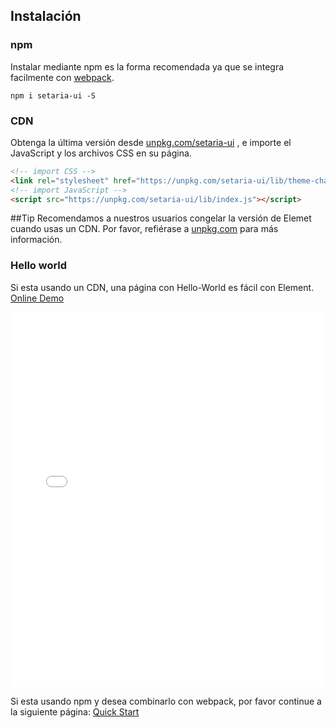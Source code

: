 ## Instalación

### npm

Instalar mediante npm es la forma recomendada ya que se integra facilmente con [webpack](https://webpack.js.org/).

```shell
npm i setaria-ui -S
```

### CDN

Obtenga la última versión desde [unpkg.com/setaria-ui](https://unpkg.com/setaria-ui/) , e importe el JavaScript y los archivos CSS en su página.

```html
<!-- import CSS -->
<link rel="stylesheet" href="https://unpkg.com/setaria-ui/lib/theme-chalk/index.css">
<!-- import JavaScript -->
<script src="https://unpkg.com/setaria-ui/lib/index.js"></script>
```

##Tip
Recomendamos a nuestros usuarios congelar la versión de Elemet cuando usas un CDN. Por favor, refiérase a [unpkg.com](https://unpkg.com) para más información.

### Hello world

Si esta usando un CDN, una página con Hello-World es fácil con Element. [Online Demo](https://jsfiddle.net/hzfpyvg6/14/)

<iframe width="100%" height="600" src="//jsfiddle.net/hzfpyvg6/1213/embedded/html,result/" allowpaymentrequest allowfullscreen="allowfullscreen" frameborder="0"></iframe>

Si esta usando npm y desea combinarlo con webpack, por favor continue a la siguiente página: [Quick Start](/#/es/component/quickstart)
